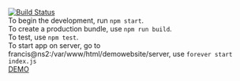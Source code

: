 [![Build Status](http://demowebsite.ddns.net:8080/buildStatus/icon?job=demo)](http://demowebsite.ddns.net:8080/job/demo) <br />
To begin the development, run `npm start`. <br />
To create a production bundle, use `npm run build`. <br />
To test, use `npm test`. <br />
To start app on server, go to francis@ns2:/var/www/html/demowebsite/server, use  `forever start index.js ` <br />
[DEMO](https://demowebsite.ddns.net/order)
